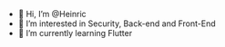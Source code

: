 - 👋 Hi, I’m @Heinric
- 👀 I’m interested in Security, Back-end and Front-End
- 🌱 I’m currently learning Flutter

<!---
Heinric/Heinric is a ✨ special ✨ repository because its `README.md` (this file) appears on your GitHub profile.
You can click the Preview link to take a look at your changes.
--->
